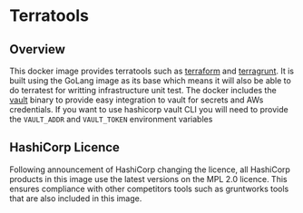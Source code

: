 # Terratools

## Overview
This docker image provides terratools such as [terraform](https://www.terraform.io/) and 
[terragrunt](https://terragrunt.gruntwork.io/). It is built using the GoLang image as its base which means it will also 
be able to do terratest for writting infrastructure unit test. The docker includes the [vault](https://www.hashicorp.com/products/vault)
binary to provide easy integration to vault for secrets and AWs credentials. If you want to use hashicorp vault CLI you 
will need to provide the `VAULT_ADDR` and `VAULT_TOKEN` environment variables

## HashiCorp Licence
Following announcement of HashiCorp changing the licence, all HashiCorp products in this image use the latest versions 
on the MPL 2.0 licence. This ensures compliance with other competitors tools such as gruntworks tools that are also 
included in this image.
